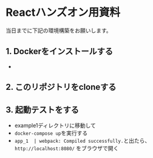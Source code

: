 # Reactハンズオン用資料

当日までに下記の環境構築をお願いします。

## 1. Dockerをインストールする
-

## 2. このリポジトリをcloneする


## 3. 起動テストをする
- example1ディレクトリに移動して
- `docker-compose up`を実行する
- `app_1  | webpack: Compiled successfully.`と出たら、 `http://localhost:8080/` をブラウザで開く



